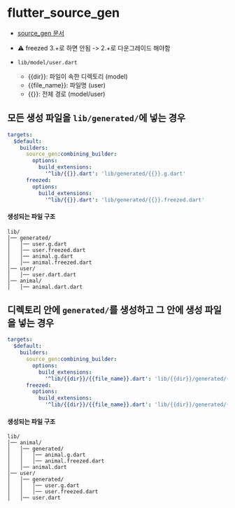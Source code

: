 # flutter_source_gen

- [source_gen 문서](https://pub.dev/packages/source_gen#generating-files-in-different-directories)

- ⚠️ freezed 3.+로 하면 안됨 -> 2.+로 다운그레이드 해야함

- `lib/model/user.dart`
  - {{dir}}: 파일이 속한 디렉토리 (model)
  - {{file_name}}: 파일명 (user)
  - {{}}: 전체 경로 (model/user)

## 모든 생성 파일을 `lib/generated/`에 넣는 경우
```yaml
targets:
  $default:
    builders:
      source_gen:combining_builder:
        options:
          build_extensions:
            '^lib/{{}}.dart': 'lib/generated/{{}}.g.dart'
      freezed:
        options:
          build_extensions:
            '^lib/{{}}.dart': 'lib/generated/{{}}.freezed.dart'
```

#### 생성되는 파일 구조
```text/plain
lib/
│── generated/
│   │── user.g.dart
│   │── user.freezed.dart
│   │── animal.g.dart
│   │── animal.freezed.dart
│── user/
│   │── user.dart.dart
│── animal/
│   │── animal.dart.dart
```

## 디렉토리 안에 `generated/`를 생성하고 그 안에 생성 파일을 넣는 경우
```yaml
targets:
  $default:
    builders:
      source_gen:combining_builder:
        options:
          build_extensions:
            '^lib/{{dir}}/{{file_name}}.dart': 'lib/{{dir}}/generated/{{file_name}}.g.dart'
      freezed:
        options:
          build_extensions:
            '^lib/{{dir}}/{{file_name}}.dart': 'lib/{{dir}}/generated/{{file_name}}.freezed.dart'
```

#### 생성되는 파일 구조
```text/plain
lib/
│── animal/
│   │── generated/
│   │   │── animal.g.dart
│   │   │── animal.freezed.dart
│   │── animal.dart
│── user/
│   │── generated/
│   │   │── user.g.dart
│   │   │── user.freezed.dart
│   │── user.dart
```